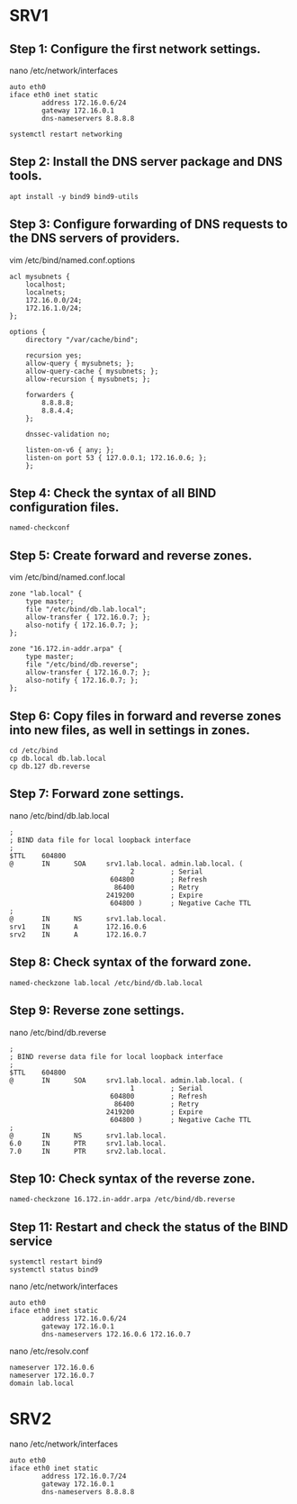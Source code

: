 # SRV1
## Step 1: Configure the first network settings.
nano /etc/network/interfaces
```shell
auto eth0
iface eth0 inet static
        address 172.16.0.6/24
        gateway 172.16.0.1
        dns-nameservers 8.8.8.8
```
```shell
systemctl restart networking
```

## Step 2: Install the DNS server package and DNS tools.
```shell
apt install -y bind9 bind9-utils
```
## Step 3: Configure forwarding of DNS requests to the DNS servers of providers.
vim /etc/bind/named.conf.options
```shell
acl mysubnets {
    localhost;
    localnets;
    172.16.0.0/24;
    172.16.1.0/24;
};
    
options {
    directory "/var/cache/bind";
    
    recursion yes;
    allow-query { mysubnets; };
    allow-query-cache { mysubnets; };
    allow-recursion { mysubnets; };
    
    forwarders {
        8.8.8.8;
        8.8.4.4;
    };
    
    dnssec-validation no;
    
    listen-on-v6 { any; };
    listen-on port 53 { 127.0.0.1; 172.16.0.6; };
    };
```
## Step 4: Check the syntax of all BIND configuration files.
```shell
named-checkconf
```
## Step 5: Create forward and reverse zones.
vim /etc/bind/named.conf.local
```shell
zone "lab.local" {
    type master;
    file "/etc/bind/db.lab.local";
    allow-transfer { 172.16.0.7; };
    also-notify { 172.16.0.7; };
};
    
zone "16.172.in-addr.arpa" {
    type master;
    file "/etc/bind/db.reverse";
    allow-transfer { 172.16.0.7; };
    also-notify { 172.16.0.7; };
};
```
## Step 6: Copy files in forward and reverse zones into new files, as well in settings in zones.
```shell
cd /etc/bind
cp db.local db.lab.local
cp db.127 db.reverse
```
## Step 7: Forward zone settings.
nano /etc/bind/db.lab.local
```shell
;
; BIND data file for local loopback interface
;
$TTL    604800
@       IN      SOA     srv1.lab.local. admin.lab.local. (
                              2         ; Serial
                         604800         ; Refresh
                          86400         ; Retry
                        2419200         ; Expire
                         604800 )       ; Negative Cache TTL
;
@       IN      NS      srv1.lab.local.
srv1    IN      A       172.16.0.6
srv2    IN      A       172.16.0.7
```
## Step 8: Check syntax of the forward zone.
```shell
named-checkzone lab.local /etc/bind/db.lab.local
```
## Step 9: Reverse zone settings.
nano /etc/bind/db.reverse
```shell
;
; BIND reverse data file for local loopback interface
;
$TTL    604800
@       IN      SOA     srv1.lab.local. admin.lab.local. (
                              1         ; Serial
                         604800         ; Refresh
                          86400         ; Retry
                        2419200         ; Expire
                         604800 )       ; Negative Cache TTL
;
@       IN      NS      srv1.lab.local.
6.0     IN      PTR     srv1.lab.local.
7.0     IN      PTR     srv2.lab.local.
```
## Step 10: Check syntax of the reverse zone.
```shell
named-checkzone 16.172.in-addr.arpa /etc/bind/db.reverse
```
## Step 11: Restart and check the status of the BIND service
```shell
systemctl restart bind9
systemctl status bind9
```
nano /etc/network/interfaces
```shell
auto eth0
iface eth0 inet static
        address 172.16.0.6/24
        gateway 172.16.0.1
        dns-nameservers 172.16.0.6 172.16.0.7
```
nano /etc/resolv.conf
```shell
nameserver 172.16.0.6
nameserver 172.16.0.7
domain lab.local
```

# SRV2

nano /etc/network/interfaces
```shell
auto eth0
iface eth0 inet static
        address 172.16.0.7/24
        gateway 172.16.0.1
        dns-nameservers 8.8.8.8
```

